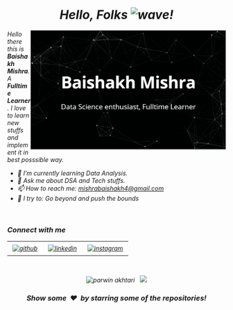<h1 align='center'> <i>Hello, Folks <img alt="wave" src="https://emojis.slackmojis.com/emojis/images/1588177020/8809/wave_hello.gif?1588177020" width="35">!</h1>  

<img align="right" src="https://github.com/BAISHAKH/BAISHAKH/blob/main/baish.png"  width="450">

_Hello there this is **Baishakh Mishra**. A **Fulltime Learner**. I love to learn new stuffs and implement it in best posssible way._ 

- 🌱 I’m currently learning Data Analysis.
- 💬 Ask me about DSA and Tech stuffs.
- 📫 How to reach me: mishrabaishakh4@gmail.com
- 🧗 I try to: Go beyond and push the bounds

</br>
<h3 align='left'><i>Connect with me</i></h3>
<p align='center'>
 
<table width="100" align='center'>
<tr>
    <td align='center'>
       <a href="https://github.com/BAISHAKH"><img alt="github" width="80%" style="padding:5px" src="https://img.icons8.com/clouds/100/000000/github.png"/></a>
    </td>
    <td align='center'>
 <a href="https://www.linkedin.com/in/baishakh-mishra-911b92155//"><img alt="linkedin" width="80%" style="padding:5px" src="https://img.icons8.com/clouds/100/000000/linkedin.png"/></a>       
 </td>
    <td align='center'>
       <a href="https://www.instagram.com/_b_a_i_s_h_a_k_h_/"><img alt="instagram" width="80%" style="padding:5px" src="https://img.icons8.com/clouds/100/000000/instagram.png"/></a>
    </td>
</tr>
</table>

</p>

</br>

<p align='center'><img width="400px" src="https://github-readme-streak-stats.herokuapp.com/?user=parwinakhtari&theme=radical" alt="parwin akhtari" />&nbsp; &nbsp;<img width="400px" src="https://github-readme-stats.vercel.app/api?username=parwinakhtari&count_private=true&theme=radical"/></p>

<!--START_SECTION_PROFILE_VIEWS:readme-info-->
<!--END_SECTION_PROFILE_VIEWS:readme-info-->

<!--START_SECTION_LINES_OF_CODE:readme-info-->
<!--END_SECTION_LINES_OF_CODE:readme-info-->

<!--START_CONTRIBUTIONS:readme-info-->
<!--END_CONTRIBUTIONS:readme-info-->

<!--START_SECTION_DAILY_COMMIT:readme-info-->
<!--END_SECTION_DAILY_COMMIT:readme-info-->

<!--START_SECTION_WEEKLY_COMMIT:readme-info-->
<!--END_SECTION_WEEKLY_COMMIT:readme-info-->

<!--START_SECTION_LANGUAGE:readme-info-->
<!--END_SECTION_LANGUAGE:readme-info-->

<h3 align='center'>Show some &nbsp;❤️&nbsp; by starring some of the repositories! </h3> 

